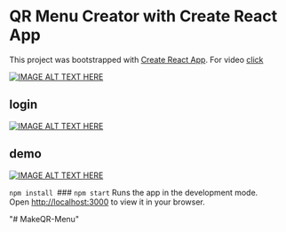 # QR Menu Creator with Create React App

This project was bootstrapped with [Create React App](https://github.com/facebook/create-react-app). For video [click](https://www.linkedin.com/feed/update/urn:li:activity:6915254177287782401/)

[![IMAGE ALT TEXT HERE](https://i.hizliresim.com/1rdfjhg.png)](https://www.linkedin.com/feed/update/urn:li:activity:6915254177287782401/)




## login
[![IMAGE ALT TEXT HERE](https://i.hizliresim.com/9yyqrff.png)](https://www.linkedin.com/feed/update/urn:li:activity:6915254177287782401/)


## demo 
[![IMAGE ALT TEXT HERE](https://i.hizliresim.com/q19mor1.png)](https://www.linkedin.com/feed/update/urn:li:activity:6915254177287782401/)

`npm install `### `npm start`
Runs the app in the development mode.\
Open [http://localhost:3000](http://localhost:3000) to view it in your browser.


"# MakeQR-Menu" 
